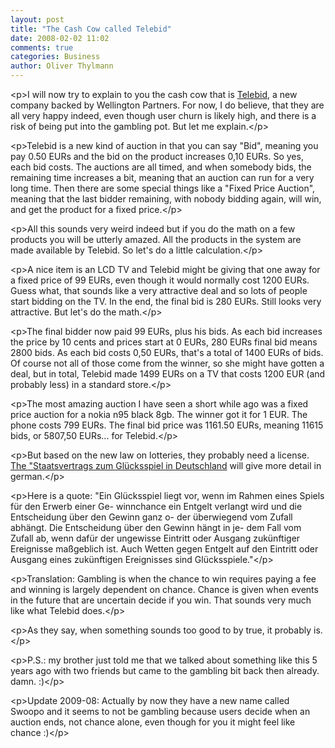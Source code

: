 ```yaml
---
layout: post
title: "The Cash Cow called Telebid"
date: 2008-02-02 11:02
comments: true
categories: Business
author: Oliver Thylmann
---
```



&lt;p&gt;I will now try to explain to you the cash cow that is [Telebid](http://telebid.com/), a new company backed by Wellington Partners. For now, I do believe, that they are all very happy indeed, even though user churn is likely high, and there is a risk of being put into the gambling pot. But let me explain.&lt;/p&gt;

&lt;p&gt;Telebid is a new kind of auction in that you can say &quot;Bid&quot;, meaning you pay 0.50 EURs and the bid on the product increases 0,10 EURs. So yes, each bid costs. The auctions are all timed, and when somebody bids, the remaining time increases a bit, meaning that an auction can run for a very long time. Then there are some special things like a &quot;Fixed Price Auction&quot;, meaning that the last bidder remaining, with nobody bidding again, will win, and get the product for a fixed price.&lt;/p&gt;

&lt;p&gt;All this sounds very weird indeed but if you do the math on a few products you will be utterly amazed. All the products in the system are made available by Telebid. So let's do a little calculation.&lt;/p&gt;

&lt;p&gt;A nice item is an LCD TV and Telebid might be giving that one away for a fixed price of 99 EURs, even though it would normally cost 1200 EURs. Guess what, that sounds like a very attractive deal and so lots of people start bidding on the TV. In the end, the final bid is 280 EURs. Still looks very attractive. But let's do the math.&lt;/p&gt;

&lt;p&gt;The final bidder now paid 99 EURs, plus his bids. As each bid increases the price by 10 cents and prices start at 0 EURs, 280 EURs final bid means 2800 bids. As each bid costs 0,50 EURs, that's a total of 1400 EURs of bids. Of course not all of those come from the winner, so she might have gotten a deal, but in total, Telebid made 1499 EURs on a TV that costs 1200 EUR (and probably less) in a standard store.&lt;/p&gt;

&lt;p&gt;The most amazing auction I have seen a short while ago was a fixed price auction for a nokia n95 black 8gb. The winner got it for 1 EUR. The phone costs 799 EURs. The final bid price was 1161.50 EURs, meaning 11615 bids, or 5807,50 EURs... for Telebid.&lt;/p&gt;

&lt;p&gt;But based on the new law on lotteries, they probably need a license. [The &quot;Staatsvertrags zum Glücksspiel in Deutschland](http://www.schleswig-holstein.de/STK/DE/Service/Presse/PI/PDF/2007/MP/070710__stk__mp__staatsvertrag__gluecksspiel,templateId=raw,property=publicationFile.pdf) will give more detail in german.&lt;/p&gt;

&lt;p&gt;Here is a quote: &quot;Ein Glücksspiel liegt vor, wenn im Rahmen eines Spiels für den Erwerb einer Ge-
winnchance ein Entgelt verlangt wird und die Entscheidung über den Gewinn ganz o-
der überwiegend vom Zufall abhängt. Die Entscheidung über den Gewinn hängt in je-
dem Fall vom Zufall ab, wenn dafür der ungewisse Eintritt oder Ausgang zukünftiger
Ereignisse maßgeblich ist. Auch Wetten gegen Entgelt auf den Eintritt oder Ausgang
eines zukünftigen Ereignisses sind Glücksspiele.&quot;&lt;/p&gt;

&lt;p&gt;Translation: Gambling is when the chance to win requires paying a fee and winning is largely dependent on chance. Chance is given when events in the future that are uncertain decide if you win. That sounds very much like what Telebid does.&lt;/p&gt;

&lt;p&gt;As they say, when something sounds too good to by true, it probably is.&lt;/p&gt;

&lt;p&gt;P.S.: my brother just told me that we talked about something like this 5 years ago with two friends but came to the gambling bit back then already. damn. :)&lt;/p&gt;

&lt;p&gt;Update 2009-08: Actually by now they have a new name called Swoopo and it seems to not be gambling because users decide when an auction ends, not chance alone, even though for you it might feel like chance :)&lt;/p&gt;



